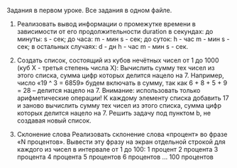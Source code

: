 Задания в первом уроке. Все задания в одном файле.

1. Реализовать вывод информации о промежутке времени в зависимости от его продолжительности
duration в секундах: до минуты: s - сек; до часа: m - мин s - сек; до суток: h - час m - мин s - сек;
в остальных случаях: d - дн h - час m - мин s - сек.
  
2. Создать список, состоящий из кубов нечётных чисел от 1 до 1000 (куб X - третья степень числа X):
Вычислить сумму тех чисел из этого списка, сумма цифр которых делится нацело на 7. Например,
число «19 ^ 3 = 6859» будем включать в сумму, так как 6 + 8 + 5 + 9 = 28 – делится нацело на 7.
Внимание: использовать только арифметические операции!
К каждому элементу списка добавить 17 и заново вычислить сумму тех чисел из этого списка,
сумма цифр которых делится нацело на 7.
Решить задачу под пунктом b, не создавая новый список.
  
3. Склонение слова
Реализовать склонение слова «процент» во фразе «N процентов». Вывести эту фразу на экран отдельной
строкой для каждого из чисел в интервале от 1 до 100:
1 процент
2 процента
3 процента
4 процента
5 процентов
6 процентов
...
100 процентов

